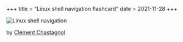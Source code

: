 +++
title = "Linux shell navigation flashcard"
date = 2021-11-28
+++

![Linux shell navigation](/img/cli-navigation.png)

by [Clément Chastagnol](https://clementc.github.io/blog/2018/01/25/moving_cli)
